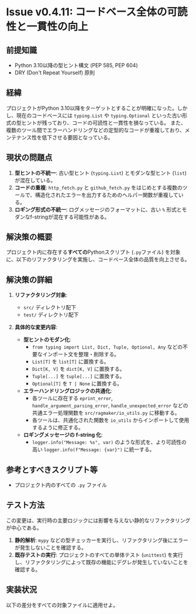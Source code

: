 # Issue v0.4.11: コードベース全体の可読性と一貫性の向上

## 前提知識
- Python 3.10以降の型ヒント構文 (PEP 585, PEP 604)
- DRY (Don't Repeat Yourself) 原則

## 経緯
プロジェクトがPython 3.10以降をターゲットとすることが明確になった。しかし、現在のコードベースには `typing.List` や `typing.Optional` といった古い形式の型ヒントが残っており、コードの可読性と一貫性を損なっている。
また、複数のツール間でエラーハンドリングなどの定型的なコードが重複しており、メンテナンス性を低下させる要因となっている。

## 現状の問題点
1.  **型ヒントの不統一**: 古い型ヒント (`typing.List`) とモダンな型ヒント (`list`) が混在している。
2.  **コードの重複**: `http_fetch.py` と `github_fetch.py` をはじめとする複数のツールで、構造化されたエラーを出力するためのヘルパー関数が重複している。
3.  **ロギング形式の不統一**: ログメッセージのフォーマットに、古い `%` 形式とモダンなf-stringが混在する可能性がある。

## 解決策の概要
プロジェクト内に存在する**すべての**Pythonスクリプト (`.py`ファイル) を対象に、以下のリファクタリングを実施し、コードベース全体の品質を向上させる。

## 解決策の詳細
1.  **リファクタリング対象**:
    -   `src/` ディレクトリ配下
    -   `test/` ディレクトリ配下

2.  **具体的な変更内容**:
    -   **型ヒントのモダン化**:
        -   `from typing import List, Dict, Tuple, Optional, Any` などの不要なインポート文を整理・削除する。
        -   `List[T]` を `list[T]` に置換する。
        -   `Dict[K, V]` を `dict[K, V]` に置換する。
        -   `Tuple[...]` を `tuple[...]` に置換する。
        -   `Optional[T]` を `T | None` に置換する。
    -   **エラーハンドリングロジックの共通化**:
        -   各ツールに存在する `eprint_error`, `handle_argument_parsing_error`, `handle_unexpected_error` などの共通エラー処理関数を `src/ragmaker/io_utils.py` に移動する。
        -   各ツールは、共通化された関数を `io_utils` からインポートして使用するように修正する。
    -   **ロギングメッセージの f-string 化**:
        -   `logger.info("Message: %s", var)` のような形式を、より可読性の高い `logger.info(f"Message: {var}")` に統一する。

## 参考とすべきスクリプト等
- プロジェクト内のすべての `.py` ファイル

## テスト方法
この変更は、実行時の主要ロジックには影響を与えない静的なリファクタリングが中心である。

1.  **静的解析**: `mypy` などの型チェッカーを実行し、リファクタリング後にエラーが発生しないことを確認する。
2.  **既存テストの実行**: プロジェクトのすべての単体テスト (`unittest`) を実行し、リファクタリングによって既存の機能にデグレが発生していないことを確認する。

## 実装状況
以下の差分をすべての対象ファイルに適用せよ。